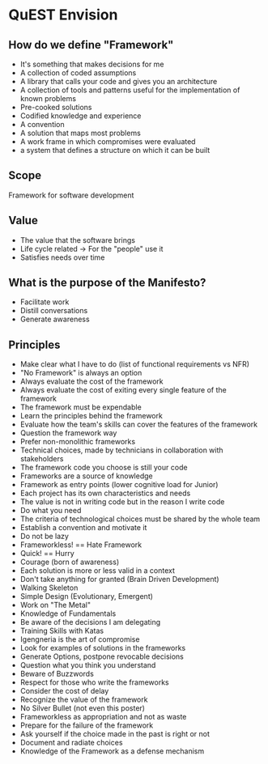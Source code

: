 # QuEST Envision

## How do we define "Framework"

*    It's something that makes decisions for me
*    A collection of coded assumptions
*    A library that calls your code and gives you an architecture
*    A collection of tools and patterns useful for the implementation of known problems
*    Pre-cooked solutions
*    Codified knowledge and experience
*    A convention
*    A solution that maps most problems
*    A work frame in which compromises were evaluated
*    a system that defines a structure on which it can be built

## Scope

Framework for software development

## Value

*    The value that the software brings
*    Life cycle related -> For the "people" use it
*    Satisfies needs over time

## What is the purpose of the Manifesto?

*    Facilitate work
*    Distill conversations
*    Generate awareness

## Principles

*    Make clear what I have to do (list of functional requirements vs NFR)
*    "No Framework" is always an option
*    Always evaluate the cost of the framework
*    Always evaluate the cost of exiting every single feature of the framework
*    The framework must be expendable
*    Learn the principles behind the framework
*    Evaluate how the team's skills can cover the features of the framework
*    Question the framework way
*    Prefer non-monolithic frameworks
*    Technical choices, made by technicians in collaboration with stakeholders
*    The framework code you choose is still your code
*    Frameworks are a source of knowledge
*    Framework as entry points (lower cognitive load for Junior)
*    Each project has its own characteristics and needs
*    The value is not in writing code but in the reason I write code
*    Do what you need
*    The criteria of technological choices must be shared by the whole team
*    Establish a convention and motivate it
*    Do not be lazy
*    Frameworkless! == Hate Framework
*    Quick! == Hurry
*    Courage (born of awareness)
*    Each solution is more or less valid in a context
*    Don't take anything for granted (Brain Driven Development)
*    Walking Skeleton
*    Simple Design (Evolutionary, Emergent)
*    Work on "The Metal"
*    Knowledge of Fundamentals
*    Be aware of the decisions I am delegating
*    Training Skills with Katas
*    Igengneria is the art of compromise
*    Look for examples of solutions in the frameworks
*    Generate Options, postpone revocable decisions
*    Question what you think you understand
*    Beware of Buzzwords
*    Respect for those who write the frameworks
*    Consider the cost of delay
*    Recognize the value of the framework
*    No Silver Bullet (not even this poster)
*    Frameworkless as appropriation and not as waste
*    Prepare for the failure of the framework
*    Ask yourself if the choice made in the past is right or not
*    Document and radiate choices
*    Knowledge of the Framework as a defense mechanism
